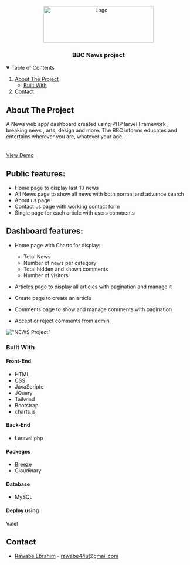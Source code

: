 <!-- PROJECT LOGO -->
<br />
<p align="center">
  <a href="https://github.com/Ahmed-Almutairi/Twitter">
    <img src="images/logo.png" alt="Logo" width="300" height="100">
  </a>
  <h3 align="center">BBC News project </h3>
</p>
<!-- TABLE OF CONTENTS -->
<details open="open">
  <summary>Table of Contents</summary>
  <ol>
    <li>
      <a href="#about-the-project">About The Project</a>
      <ul>
        <li><a href="#built-with">Built With</a></li>
      </ul>
    </li>
    <li><a href="#contact">Contact</a></li>
  </ol>
</details>
<!-- ABOUT THE PROJECT -->

## About The Project
<p >
A News web app/ dashboard  created using PHP larvel Framework , breaking news , arts, design and more. The BBC informs educates and entertains wherever you are, whatever your age. 
    <br />
    </a>
    <br />
    <br />
    <a href="http://e098455207a0.ngrok.io">View Demo </a>
  </p>


## Public features:
- Home page to display last 10 news
- All News page to show all news with both normal and advance search
- About us page
- Contact us page with working contact form
- Single page for each article with users comments  

## Dashboard features:
- Home page with Charts for display:
   - Total News
   - Number of news per category
   - Total hidden and shown comments
   - Number of visitors

- Articles page to display all articles with pagination and manage it
- Create page to create an article 
- Comments page to show and manage comments with pagination 
- Accept or reject comments from admin

!["NEWS Project"]()

### Built With
#### Front-End  
 - HTML
 - CSS
 - JavaScripte
 - JQuary
 - Tailwind
 - Bootstrap 
 - charts.js

#### Back-End 
 - Laraval php 
 #### Packeges
 - Breeze
 - Cloudinary
#### Database
 - MySQL

 #### Deploy using
 Valet

## Contact

- [Rawabe Ebrahim](https://www.linkedin.com/in/rawabe-ebrahim-68775716b/) -  rawabe44u@gmail.com